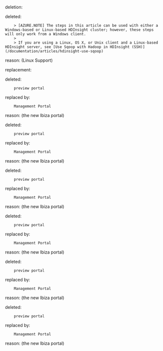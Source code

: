 deletion:

deleted:

		> [AZURE.NOTE] The steps in this article can be used with either a Windows-based or Linux-based HDInsight cluster; however, these steps will only work from a Windows client.
		>
		> If you are using a Linux, OS X, or Unix client and a Linux-based HDInsight server, see [Use Sqoop with Hadoop in HDInsight (SSH)](/documentation/articles/hdinsight-use-sqoop)

reason: (Linux Support)

replacement:

deleted:

		preview portal

replaced by:

		Management Portal

reason: (the new Ibiza portal)

deleted:

		preview portal

replaced by:

		Management Portal

reason: (the new Ibiza portal)

deleted:

		preview portal

replaced by:

		Management Portal

reason: (the new Ibiza portal)

deleted:

		preview portal

replaced by:

		Management Portal

reason: (the new Ibiza portal)

deleted:

		preview portal

replaced by:

		Management Portal

reason: (the new Ibiza portal)

deleted:

		preview portal

replaced by:

		Management Portal

reason: (the new Ibiza portal)

